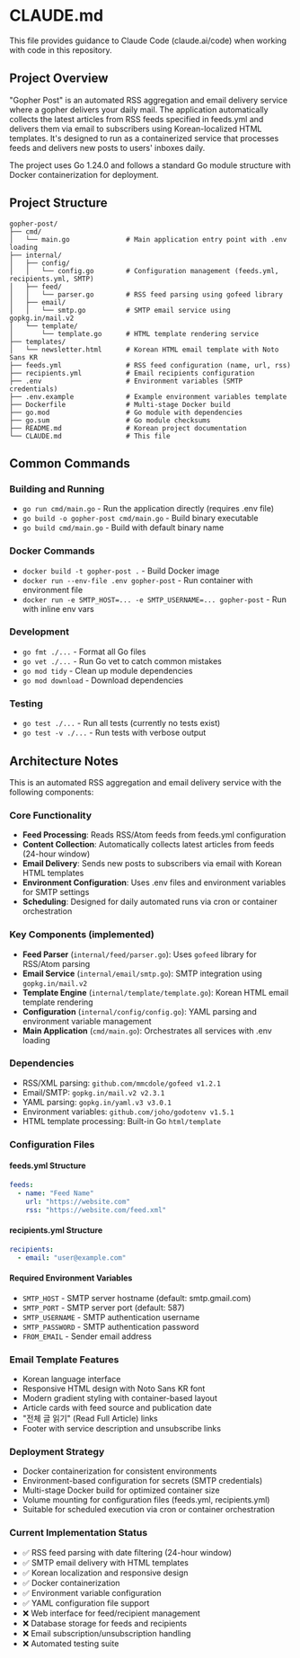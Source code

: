 # CLAUDE.md

This file provides guidance to Claude Code (claude.ai/code) when working with code in this repository.

## Project Overview

"Gopher Post" is an automated RSS aggregation and email delivery service where a gopher delivers your daily mail. The application automatically collects the latest articles from RSS feeds specified in feeds.yml and delivers them via email to subscribers using Korean-localized HTML templates. It's designed to run as a containerized service that processes feeds and delivers new posts to users' inboxes daily.

The project uses Go 1.24.0 and follows a standard Go module structure with Docker containerization for deployment.

## Project Structure

```
gopher-post/
├── cmd/
│   └── main.go              # Main application entry point with .env loading
├── internal/
│   ├── config/
│   │   └── config.go        # Configuration management (feeds.yml, recipients.yml, SMTP)
│   ├── feed/
│   │   └── parser.go        # RSS feed parsing using gofeed library
│   ├── email/
│   │   └── smtp.go          # SMTP email service using gopkg.in/mail.v2
│   └── template/
│       └── template.go      # HTML template rendering service
├── templates/
│   └── newsletter.html      # Korean HTML email template with Noto Sans KR
├── feeds.yml                # RSS feed configuration (name, url, rss)
├── recipients.yml           # Email recipients configuration
├── .env                     # Environment variables (SMTP credentials)
├── .env.example             # Example environment variables template
├── Dockerfile               # Multi-stage Docker build
├── go.mod                   # Go module with dependencies
├── go.sum                   # Go module checksums
├── README.md                # Korean project documentation
└── CLAUDE.md                # This file
```

## Common Commands

### Building and Running
- `go run cmd/main.go` - Run the application directly (requires .env file)
- `go build -o gopher-post cmd/main.go` - Build binary executable
- `go build cmd/main.go` - Build with default binary name

### Docker Commands
- `docker build -t gopher-post .` - Build Docker image
- `docker run --env-file .env gopher-post` - Run container with environment file
- `docker run -e SMTP_HOST=... -e SMTP_USERNAME=... gopher-post` - Run with inline env vars

### Development
- `go fmt ./...` - Format all Go files
- `go vet ./...` - Run Go vet to catch common mistakes
- `go mod tidy` - Clean up module dependencies
- `go mod download` - Download dependencies

### Testing
- `go test ./...` - Run all tests (currently no tests exist)
- `go test -v ./...` - Run tests with verbose output

## Architecture Notes

This is an automated RSS aggregation and email delivery service with the following components:

### Core Functionality
- **Feed Processing**: Reads RSS/Atom feeds from feeds.yml configuration
- **Content Collection**: Automatically collects latest articles from feeds (24-hour window)
- **Email Delivery**: Sends new posts to subscribers via email with Korean HTML templates
- **Environment Configuration**: Uses .env files and environment variables for SMTP settings
- **Scheduling**: Designed for daily automated runs via cron or container orchestration

### Key Components (implemented)
- **Feed Parser** (`internal/feed/parser.go`): Uses `gofeed` library for RSS/Atom parsing
- **Email Service** (`internal/email/smtp.go`): SMTP integration using `gopkg.in/mail.v2`
- **Template Engine** (`internal/template/template.go`): Korean HTML email template rendering
- **Configuration** (`internal/config/config.go`): YAML parsing and environment variable management
- **Main Application** (`cmd/main.go`): Orchestrates all services with .env loading

### Dependencies
- RSS/XML parsing: `github.com/mmcdole/gofeed v1.2.1`
- Email/SMTP: `gopkg.in/mail.v2 v2.3.1`
- YAML parsing: `gopkg.in/yaml.v3 v3.0.1`
- Environment variables: `github.com/joho/godotenv v1.5.1`
- HTML template processing: Built-in Go `html/template`

### Configuration Files

#### feeds.yml Structure
```yaml
feeds:
  - name: "Feed Name"
    url: "https://website.com"
    rss: "https://website.com/feed.xml"
```

#### recipients.yml Structure
```yaml
recipients:
  - email: "user@example.com"
```

#### Required Environment Variables
- `SMTP_HOST` - SMTP server hostname (default: smtp.gmail.com)
- `SMTP_PORT` - SMTP server port (default: 587)
- `SMTP_USERNAME` - SMTP authentication username
- `SMTP_PASSWORD` - SMTP authentication password
- `FROM_EMAIL` - Sender email address

### Email Template Features
- Korean language interface
- Responsive HTML design with Noto Sans KR font
- Modern gradient styling with container-based layout
- Article cards with feed source and publication date
- "전체 글 읽기" (Read Full Article) links
- Footer with service description and unsubscribe links

### Deployment Strategy
- Docker containerization for consistent environments
- Environment-based configuration for secrets (SMTP credentials)
- Multi-stage Docker build for optimized container size
- Volume mounting for configuration files (feeds.yml, recipients.yml)
- Suitable for scheduled execution via cron or container orchestration

### Current Implementation Status
- ✅ RSS feed parsing with date filtering (24-hour window)
- ✅ SMTP email delivery with HTML templates
- ✅ Korean localization and responsive design
- ✅ Docker containerization
- ✅ Environment variable configuration
- ✅ YAML configuration file support
- ❌ Web interface for feed/recipient management
- ❌ Database storage for feeds and recipients
- ❌ Email subscription/unsubscription handling
- ❌ Automated testing suite